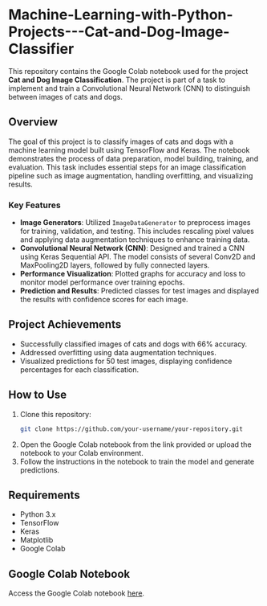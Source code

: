 # Machine-Learning-with-Python-Projects---Cat-and-Dog-Image-Classifier

This repository contains the Google Colab notebook used for the project **Cat and Dog Image Classification**. The project is part of a task to implement and train a Convolutional Neural Network (CNN) to distinguish between images of cats and dogs.

## Overview

The goal of this project is to classify images of cats and dogs with a machine learning model built using TensorFlow and Keras. The notebook demonstrates the process of data preparation, model building, training, and evaluation. This task includes essential steps for an image classification pipeline such as image augmentation, handling overfitting, and visualizing results.

### Key Features

- **Image Generators**: Utilized `ImageDataGenerator` to preprocess images for training, validation, and testing. This includes rescaling pixel values and applying data augmentation techniques to enhance training data.
- **Convolutional Neural Network (CNN)**: Designed and trained a CNN using Keras Sequential API. The model consists of several Conv2D and MaxPooling2D layers, followed by fully connected layers.
- **Performance Visualization**: Plotted graphs for accuracy and loss to monitor model performance over training epochs.
- **Prediction and Results**: Predicted classes for test images and displayed the results with confidence scores for each image.

## Project Achievements

- Successfully classified images of cats and dogs with 66% accuracy.
- Addressed overfitting using data augmentation techniques.
- Visualized predictions for 50 test images, displaying confidence percentages for each classification.

## How to Use

1. Clone this repository:
   ```bash
   git clone https://github.com/your-username/your-repository.git
   ```
2. Open the Google Colab notebook from the link provided or upload the notebook to your Colab environment.
3. Follow the instructions in the notebook to train the model and generate predictions.

## Requirements

- Python 3.x
- TensorFlow
- Keras
- Matplotlib
- Google Colab

## Google Colab Notebook

Access the Google Colab notebook [here](https://colab.research.google.com/drive/14rPAPQ_tC9BX_DpTkZciWT1OJysMlr1p#scrollTo=la_Oz6oLlub6&uniqifier=4).
